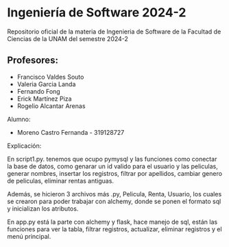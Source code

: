 # Ingeniería de Software 2024-2
Repositorio oficial de la materia de Ingenieria de Software de la Facultad de Ciencias de la UNAM del semestre 2024-2

## Profesores:

- Francisco Valdes Souto
- Valeria Garcia Landa
- Fernando Fong
- Erick Martínez Piza
- Rogelio Alcantar Arenas

Alumno:

- Moreno Castro Fernanda - 319128727

Explicación:

En script1.py. tenemos que ocupo pymysql y las funciones como conectar la base de datos, como genarar un id valido para el usuario y las peliculas, generar nombres, insertar los registros, filtrar por apellidos, cambiar genero de peliculas, eliminar rentas antiguas.

Además, se hicieron 3 archivos más .py, Pelicula, Renta, Usuario, los cuales se crearon para poder trabajar con alchemy, donde se ponen el formato sql y inicializan los atributos. 

En app.py está la parte con alchemy y flask, hace manejo de sql, están las funciones para ver la tabla, filtrar registros, actualizar, eliminar registros y el menú principal.


